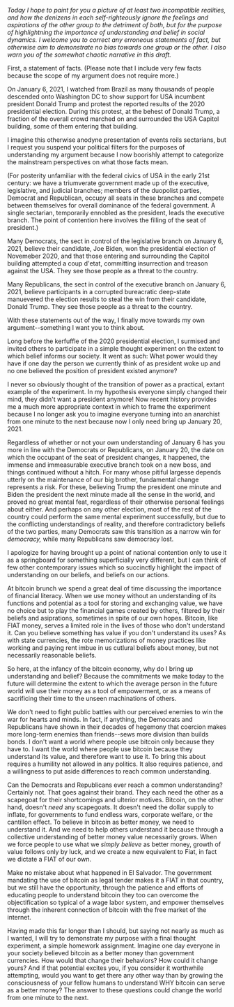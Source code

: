 
*Today I hope to paint for you a picture of at least two incompatible
realities, and how the denizens in each self-righteously ignore the
feelings and aspirations of the other group to the detriment of both,
but for the purpose of highlightning the importance of understanding and
belief in social dynamics. I welcome you to correct any erroneous
statements of fact, but otherwise aim to demonstrate no bias towards one
group or the other. I also warn you of the somewhat chaotic narrative in
this draft.*

First, a statement of facts. (Please note that I include very few facts
because the scope of my argument does not require more.)

On January 6, 2021, I watched from Brazil as many thousands of people
descended onto Washington DC to show support for USA incumbent president
Donald Trump and protest the reported results of the 2020 presidential
election. During this protest, at the behest of Donald Trump, a fraction
of the overall crowd marched on and surrounded the USA Capitol building,
some of them entering that building.

I imagine this otherwise anodyne presentation of events roils
sectarians, but I request you suspend your political filters for the
purposes of understanding my argument because I now boorishly attempt to
categorize the mainstream perspectives on what those facts mean.

(For posterity unfamiliar with the federal civics of USA in the early
21st century: we have a triumverate government made up of the executive,
legislative, and judicial branches; members of the duopolist parties,
Democrat and Republican, occupy all seats in these branches and compete
between themselves for overall dominance of the federal government. A
single sectarian, temporarily ennobled as the president, leads the
executive branch. The point of contention here involves the filling of
the seat of president.)

Many Democrats, the sect in control of the legislative branch on January
6, 2021, believe their candidate, Joe Biden, won the presidential
election of Novemeber 2020, and that those entering and surrounding the
Capitol building attempted a coup d\'etat, committing insurrection and
treason against the USA. They see those people as a threat to the
country.

Many Republicans, the sect in control of the executive branch on January
6, 2021, believe participants in a corrupted bureacratic deep-state
manuevered the election results to steal the win from their candidate,
Donald Trump. They see those people as a threat to the country.

With these statements out of the way, I finally move towards my own
argument\--something I want you to think about.

Long before the kerfuffle of the 2020 presidential election, I surmised
and invited others to participate in a simple thought experiment on the
extent to which belief informs our society. It went as such: What power
would they have if one day the person we currently think of as president
woke up and no one believed the position of president existed anymore?

I never so obviously thought of the transition of power as a practical,
extant example of the experiment. In my hypothesis everyone simply
changed their mind, they didn\'t want a president anymore! Now recent
history provides me a much more appropriate context in which to frame
the experiment because I no longer ask you to imagine everyone turning
into an anarchist from one minute to the next because now I only need
bring up January 20, 2021.

Regardless of whether or not your own understanding of January 6 has you
more in line with the Democrats or Republicans, on January 20, the date
on which the occupant of the seat of president changes, it happened, the
immense and immeasurable executive branch took on a new boss, and things
continued without a hitch. For many whose pitiful largesse depends
utterly on the maintenance of our big brother, fundamental change
represents a risk. For these, believing Trump the president one minute
and Biden the president the next minute made all the sense in the world,
and proved no great mental feat, regardless of their otherwise personal
feelings about either. And perhaps on any other election, most of the
rest of the country could perform the same mental experiment
successfully, but due to the conflicting understandings of reality, and
therefore contradictory beliefs of the two parties, many Democrats saw
this transition as a narrow win for *democracy,* while many Republicans
saw democracy lost.

I apologize for having brought up a point of national contention only to
use it as a springboard for something superficially very different, but
I can think of few other contemporary issues which so succinctly
highlight the impact of understanding on our beliefs, and beliefs on our
actions.

At bitcoin brunch we spend a great deal of time discussing the
importance of financial literacy. When we use money without an
understanding of its functions and potential as a tool for storing and
exchanging value, we have no choice but to play the financial games
created by others, filtered by their beliefs and asiprations, sometimes
in spite of our own hopes. Bitcoin, like FIAT money, serves a limited
role in the lives of those who don\'t understand it. Can you believe
something has value if you don\'t understand its uses? As with state
currencies, the rote memorizations of money practices like working and
paying rent imbue in us cutlural beliefs about money, but not
necessarily reasonable beliefs.

So here, at the infancy of the bitcoin economy, why do I bring up
understanding and belief? Because the commitments we make today to the
future will determine the extent to which the average person in the
future world will use their money as a tool of empowerment, or as a
means of sacrificing their time to the unseen machinations of others.

We don\'t need to fight public battles with our perceived enemies to win
the war for hearts and minds. In fact, if anything, the Democrats and
Republicans have shown in their decades of hegemony that coercion makes
more long-term enemies than friends\--sews more division than builds
bonds. I don\'t want a world where people use bitcoin only because they
have to. I want the world where people use bitcoin because they
understand its value, and therefore want to use it. To bring this about
requires a humility not allowed in any politics. It also requires
patience, and a willingness to put aside differences to reach common
understanding.

Can the Democrats and Republicans ever reach a common understanding?
Certainly not. That goes against their brand. They each need the other
as a scapegoat for their shortcomings and ulterior motives. Bitcoin, on
the other hand, doesn\'t *need* any scapegoats. It doesn\'t need the
dollar supply to inflate, for governments to fund endless wars,
corporate welfare, or the cantillon effect. To believe in bitcoin as
better money, we need to understand it. And we need to help others
understand it because through a collective understanding of better money
value necessarily grows. When we force people to use what we *simply
believe* as better money, growth of value follows only by luck, and we
create a new equivalent to Fiat, in fact we dictate a FIAT of our own.

Make no mistake about what happened in El Salvador. The government
mandating the use of bitcoin as legal tender makes it a FIAT in that
country, but we still have the opportunity, through the patience and
efforts of educating people to understand bitcoin they too can overcome
the objectification so typical of a wage labor system, and empower
themselves through the inherent connection of bitcoin with the free
market of the internet.

Having made this far longer than I should, but saying not nearly as much
as I wanted, I will try to demonstrate my purpose with a final thought
experiment, a simple homework assignment. Imagine one day everyone in
your society believed bitcoin as a better money than government
currencies. How would that change their behaviors? How could it change
yours? And if that potential excites you, if you consider it worthwhile
attempting, would you want to get there any other way than by growing
the consciousness of your fellow humans to understand WHY bitcoin can
serve as a better money? The answer to these questions could change the
world from one minute to the next.


